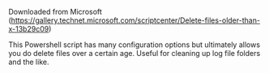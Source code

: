 Downloaded from Microsoft (https://gallery.technet.microsoft.com/scriptcenter/Delete-files-older-than-x-13b29c09)

This Powershell script has many configuration options but ultimately allows you do delete files over a certain age. Useful for cleaning
up log file folders and the like.
